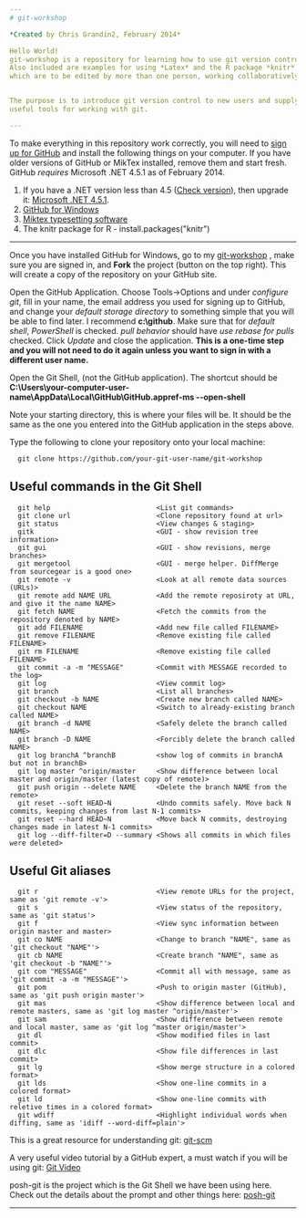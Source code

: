 ```yaml
---
# git-workshop

*Created by Chris Grandin2, February 2014*

Hello World!
git-workshop is a repository for learning how to use git version control.
Also included are examples for using *Latex* and the R package *knitr* to apply version control to documents
which are to be edited by more than one person, working collaboratively.


The purpose is to introduce git version control to new users and supply some
useful tools for working with git.

---
```


To make everything in this repository work correctly, you will need to <a href="https://github.com/" target="_blank">sign up for GitHub</a>
and install the following things on your computer. If you have older versions of GitHub or MikTex installed, remove them and start fresh.
GitHub *requires* Microsoft .NET 4.5.1 as of February 2014.

1. If you have a .NET version less than 4.5 ([Check version](https://github.com/downloads/shanselman/SmallestDotNet/CheckForDotNet45.exe "Which .NET version is on my machine?")), then upgrade it: <a href="http://go.microsoft.com/fwlink/p/?LinkId=310158" target="_blank">Microsoft .NET 4.5.1</a>.
2. <a href="http://windows.github.com" target="_blank">GitHub for Windows</a>
3. <a href="http://mirrors.ctan.org/systems/win32/miktex/setup/basic-miktex-2.9.5105-x64.exe" target="_blank">Miktex typesetting software</a>
4. The knitr package for R - install.packages("knitr")

---

Once you have installed GitHub for Windows, go to my [git-workshop](https://github.com/cgrandin/git-workshop "https://github.com/cgrandin/git-workshop")
, make sure you are signed in, and **Fork** the project (button on the top right). This will create a copy of the repository on your GitHub site.

Open the GitHub Application. Choose Tools->Options and under *configure git*, fill in your name, the email address you used for signing up to GitHub,
and change your *default storage directory* to something simple that you will be able to find later. I recommend **c:\github**. Make sure that for
*default shell*, *PowerShell* is checked. *pull behavior* should have *use rebase for pulls* checked. Click *Update* and close the application.
**This is a one-time step and you will not need to do it again unless you want to sign in with a different user name.**

Open the Git Shell, (not the GitHub application). The shortcut should be
**C:\Users\your-computer-user-name\AppData\Local\GitHub\GitHub.appref-ms --open-shell**

Note your starting directory, this is where your files will be. It should be the same as the one you entered into the GitHub application in the steps above.

Type the following to clone your repository onto your local machine:

      git clone https://github.com/your-git-user-name/git-workshop

## Useful commands in the Git Shell
      git help                          <List git commands>
      git clone url                     <Clone repository found at url>
      git status                        <View changes & staging>
      gitk                              <GUI - show revision tree information>
      git gui                           <GUI - show revisions, merge branches>
      git mergetool                     <GUI - merge helper. DiffMerge from sourcegear is a good one>
      git remote -v                     <Look at all remote data sources (URLs)>
      git remote add NAME URL           <Add the remote reposiroty at URL, and give it the name NAME>
      git fetch NAME                    <Fetch the commits from the repository denoted by NAME>
      git add FILENAME                  <Add new file called FILENAME>
      git remove FILENAME               <Remove existing file called FILENAME>
      git rm FILENAME                   <Remove existing file called FILENAME>
      git commit -a -m "MESSAGE"        <Commit with MESSAGE recorded to the log>
      git log                           <View commit log>
      git branch                        <List all branches>
      git checkout -b NAME              <Create new branch called NAME>
      git checkout NAME                 <Switch to already-existing branch called NAME>
      git branch -d NAME                <Safely delete the branch called NAME>
      git branch -D NAME                <Forcibly delete the branch called NAME>
      git log branchA ^branchB          <show log of commits in branchA but not in branchB>
      git log master ^origin/master     <Show difference between local master and origin/master (latest copy of remote)>
      git push origin --delete NAME     <Delete the branch NAME from the remote>
      git reset --soft HEAD~N           <Undo commits safely. Move back N commits, keeping changes from last N-1 commits>
      git reset --hard HEAD~N           <Move back N commits, destroying changes made in latest N-1 commits>
      git log --diff-filter=D --summary <Shows all commits in which files were deleted>

## Useful Git aliases
      git r                             <View remote URLs for the project, same as 'git remote -v'>
      git s                             <View status of the repository, same as 'git status'>
      git f                             <View sync information between origin master and master>
      git co NAME                       <Change to branch "NAME", same as 'git checkout "NAME"'>
      git cb NAME                       <Create branch "NAME", same as 'git checkout -b "NAME"'>
      git com "MESSAGE"                 <Commit all with message, same as 'git commit -a -m "MESSAGE"'>
      git pom                           <Push to origin master (GitHub), same as 'git push origin master'>
      git mas                           <Show difference between local and remote masters, same as 'git log master ^origin/master'>
      git sam                           <Show difference between remote and local master, same as 'git log ^master origin/master'>
      git dl                            <Show modified files in last commit>
      git dlc                           <Show file differences in last commit>
      git lg                            <Show merge structure in a colored format>
      git lds                           <Show one-line commits in a colored format>
      git ld                            <Show one-line commits with reletive times in a colored format>
      git wdiff                         <Highlight individual words when diffing, same as 'idiff --word-diff=plain'>

This is a great resource for understanding git: <a href="http://git-scm.com/documentation" target="_blank">git-scm</a>

A very useful video tutorial by a GitHub expert, a must watch if you will be using git: <a href="http://www.youtube.com/watch?v=ZDR433b0HJY" target="_blank">Git Video</a>

posh-git is the project which is the Git Shell we have been using here. Check out the details about the prompt and other things here:
<a href="https://github.com/dahlbyk/posh-git" target="_blank">posh-git</a>

---

